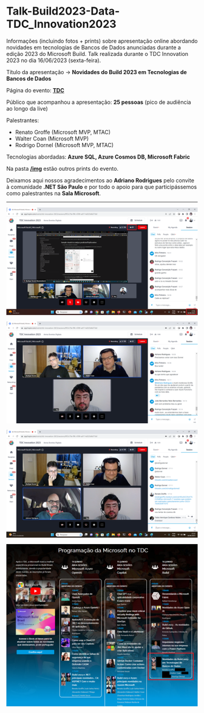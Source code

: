 # Talk-Build2023-Data-TDC_Innovation2023
Informações (incluindo fotos + prints) sobre apresentação online abordando novidades em tecnologias de Bancos de Dados anunciadas durante a edição 2023 do Microsoft Build. Talk realizada durante o TDC Innovation 2023 no dia 16/06/2023 (sexta-feira).

Título da apresentação -> **Novidades do Build 2023 em Tecnologias de Bancos de Dados**

Página do evento: [**TDC**](https://promo.thedevconf.com/inn23-microsoft)

Público que acompanhou a apresentação: **25 pessoas** (pico de audiência ao longo da live)

Palestrantes:
- Renato Groffe (Microsoft MVP, MTAC)
- Walter Coan (Microsoft MVP)
- Rodrigo Dornel (Microsoft MVP, MTAC)

Tecnologias abordadas: **Azure SQL, Azure Cosmos DB, Microsoft Fabric**

Na pasta [**/img**](img/) estão outros prints do evento.

Deixamos aqui nossos agradecimentos ao **Adriano Rodrigues** pelo convite à comunidade **.NET São Paulo** e por todo o apoio para que participássemos como palestrantes na **Sala Microsoft**.

---

![Palestrando](img/audiencia.png)

![Palestrando](img/d-02.png)

![Palestrando](img/d-06.png)

![Banner](img/banner.png)